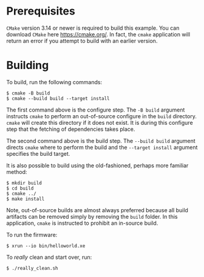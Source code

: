 # Prerequisites

`CMake` version 3.14 or newer is required to build this example.  You can download `CMake` here https://cmake.org/. In fact, the `cmake` application will return an error if you attempt to build with an earlier version.

# Building

To build, run the following commands:

    $ cmake -B build
    $ cmake --build build --target install

The first command above is the configure step.  The `-B build` argument instructs `cmake` to perform an out-of-source configure in the `build` directory.  `cmake` will create this directory if it does not exist.  It is during this configure step that the fetching of dependencies takes place.

The second command above is the build step.  The `--build build` argument directs `cmake` where to perform the build and the `--target install` argument specifies the build target.

It is also possible to build using the old-fashioned, perhaps more familiar method:

    $ mkdir build
    $ cd build
    $ cmake ../
    $ make install

Note, out-of-source builds are almost always preferred because all build artifacts can be removed simply by removing the `build` folder.  In this application, `cmake` is instructed to prohibit an in-source build.

To run the firmware:

    $ xrun --io bin/helloworld.xe

To *really* clean and start over, run:

    $ ./really_clean.sh
